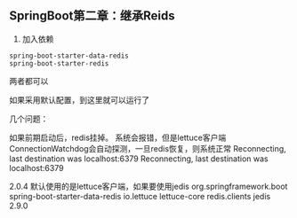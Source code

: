 ## SpringBoot第二章：继承Reids
 
1. 加入依赖

```
spring-boot-starter-data-redis
spring-boot-starter-redis
```
两者都可以

如果采用默认配置，到这里就可以运行了


几个问题：

如果前期启动后，redis挂掉。 系统会报错，但是lettuce客户端ConnectionWatchdog会自动探测，一旦redis恢复，则系统正常
Reconnecting, last destination was localhost:6379
Reconnecting, last destination was localhost:6379


2.0.4 默认使用的是lettuce客户端，如果要使用jedis
<dependency>
	<groupId>org.springframework.boot</groupId>
	<artifactId>spring-boot-starter-data-redis</artifactId>
	<exclusions>
		<exclusion>
			<groupId>io.lettuce</groupId>
			<artifactId>lettuce-core</artifactId>
		</exclusion>
	</exclusions>
</dependency>
		<dependency>
			<groupId>redis.clients</groupId>
			<artifactId>jedis</artifactId>
			<version>2.9.0</version>
		</dependency>
